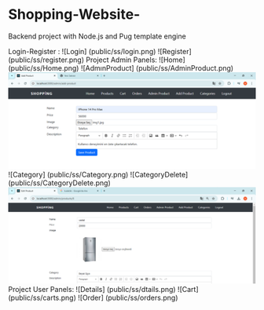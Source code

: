 # Shopping-Website-
Backend project with Node.js and Pug template engine

Login-Register : 
![Login] (public/ss/login.png)
![Register] (public/ss/register.png)
Project Admin Panels: 
![Home] (public/ss/Home.png)
![AdmınProduct] (public/ss/AdminProduct.png)
![Add Product](public/ss/AddProduct.png)
![Category] (public/ss/Category.png)
![CategoryDelete] (public/ss/CategoryDelete.png)
![ProductEdit](public/ss/ProductEdit.png)
Project User Panels:
![Details] (public/ss/dtails.png)
![Cart] (public/ss/carts.png)
![Order] (public/ss/orders.png)
